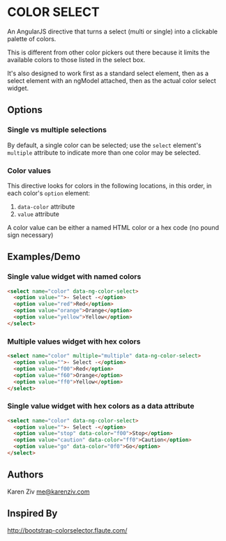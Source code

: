 # COLOR SELECT

An AngularJS directive that turns a select (multi or single) into a clickable palette of colors.

This is different from other color pickers out there because it limits the available colors to those listed in the select box.

It's also designed to work first as a standard select element, then as a select element with an ngModel attached, then as the actual color select widget.

## Options

### Single vs multiple selections

By default, a single color can be selected; use the `select` element's `multiple` attribute to indicate more than one color may be selected.

### Color values

This directive looks for colors in the following locations, in this order, in each color's `option` element:

1. `data-color` attribute
1. `value` attribute

A color value can be either a named HTML color or a hex code (no pound sign necessary)

## Examples/Demo

### Single value widget with named colors

```html
<select name="color" data-ng-color-select>
  <option value="">- Select -</option>
  <option value="red">Red</option>
  <option value="orange">Orange</option>
  <option value="yellow">Yellow</option>
</select>
```

### Multiple values widget with hex colors

```html
<select name="color" multiple="multiple" data-ng-color-select>
  <option value="">- Select -</option>
  <option value="f00">Red</option>
  <option value="f60">Orange</option>
  <option value="ff0">Yellow</option>
</select>
```

### Single value widget with hex colors as a data attribute

```html
<select name="color" data-ng-color-select>
  <option value="">- Select -</option>
  <option value="stop" data-color="f00">Stop</option>
  <option value="caution" data-color="ff0">Caution</option>
  <option value="go" data-color="0f0">Go</option>
</select>
```

## Authors

Karen Ziv <me@karenziv.com>

## Inspired By

http://bootstrap-colorselector.flaute.com/